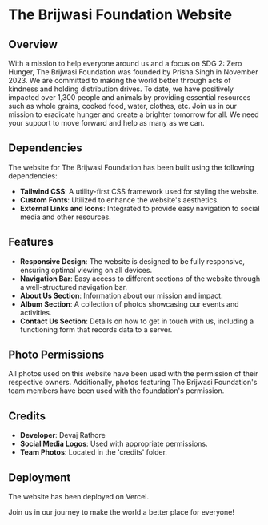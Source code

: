 # The Brijwasi Foundation Website

## Overview
With a mission to help everyone around us and a focus on SDG 2: Zero Hunger, The Brijwasi Foundation was founded by Prisha Singh in November 2023. We are committed to making the world better through acts of kindness and holding distribution drives. To date, we have positively impacted over 1,300 people and animals by providing essential resources such as whole grains, cooked food, water, clothes, etc. Join us in our mission to eradicate hunger and create a brighter tomorrow for all. We need your support to move forward and help as many as we can.

## Dependencies
The website for The Brijwasi Foundation has been built using the following dependencies:

- **Tailwind CSS**: A utility-first CSS framework used for styling the website.
- **Custom Fonts**: Utilized to enhance the website's aesthetics.
- **External Links and Icons**: Integrated to provide easy navigation to social media and other resources.

## Features
- **Responsive Design**: The website is designed to be fully responsive, ensuring optimal viewing on all devices.
- **Navigation Bar**: Easy access to different sections of the website through a well-structured navigation bar.
- **About Us Section**: Information about our mission and impact.
- **Album Section**: A collection of photos showcasing our events and activities.
- **Contact Us Section**: Details on how to get in touch with us, including a functioning form that records data to a server.

## Photo Permissions
All photos used on this website have been used with the permission of their respective owners. Additionally, photos featuring The Brijwasi Foundation's team members have been used with the foundation's permission.

## Credits
- **Developer**: Devaj Rathore
- **Social Media Logos**: Used with appropriate permissions.
- **Team Photos**: Located in the 'credits' folder.

## Deployment
The website has been deployed on Vercel.

Join us in our journey to make the world a better place for everyone!

